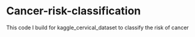# Cancer-risk-classification
This code I build for kaggle_cervical_dataset to classify the risk of cancer
